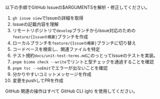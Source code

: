 以下の手順でGitHub Issueの$ARGUMENTSを解析・修正してください。

1. `gh issue view`でIssueの詳細を取得
2. Issueの記載内容を理解
3. リモートリポジトリで`develop`ブランチからIssue対応のための`feature/{Issueの概要}`ブランチを作成
4. ローカルブランチを`feature/{Issueの概要}`ブランチに切り替え
5. コードベースを検索し、関連ファイルを特定
6. テスト規約`docs/unit-test-terms.md`にのっとってIssueのテストを実装。
7. `pnpm biome check --write`でリントと型チェックを通過することを確認
8. `pnpm tsc --noEmit`でエラーが出ないことを確認
9. 分かりやすいコミットメッセージを作成
10. 変更をpushしてPRを作成

GitHub 関連の操作はすべて GitHub CLI (gh) を使用してください。
